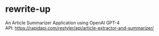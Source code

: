 # rewrite-up
An Article Summarizer Application using OpenAI GPT-4\
API: https://rapidapi.com/restyler/api/article-extractor-and-summarizer/